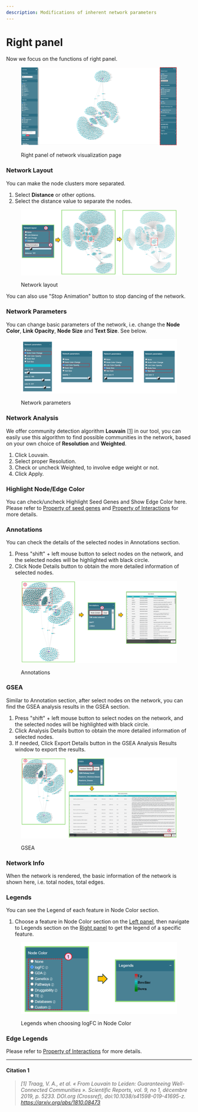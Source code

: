 ```yaml
---
description: Modifications of inherent network parameters
---
```


# Right panel

Now we focus on the functions of right panel.

<figure><img src="../.gitbook/assets/1735596750406.png" alt=""><figcaption><p>Right panel of network visualization page</p></figcaption></figure>

### Network Layout

You can make the node clusters more separated.

1. Select **Distance** or other options.
2. Select the distance value to separate the nodes.

<figure><img src="../.gitbook/assets/1735609050570.png" alt=""><figcaption><p>Network layout</p></figcaption></figure>

You can also use "Stop Animation" button to stop dancing of the network.

### Network Parameters

You can change basic parameters of the network, i.e. change the **Node Color**, **Link Opacity**, **Node Size** and **Text Size**. See below.

<figure><img src="../.gitbook/assets/1735610920617.png" alt=""><figcaption><p>Network parameters</p></figcaption></figure>

### Network Analysis

We offer community detection algorithm **Louvain** [\[1\]](right-panel.md#citation) in our tool, you can easily use this algorithm to find possible communities in the network, based on your own choice of **Resolution** and **Weighted**.

1. Click Louvain.
2. Select proper Resolution.
3. Check or uncheck Weighted, to involve edge weight or not.
4. Click Apply.



### Highlight Node/Edge Color

You can check/uncheck Highlight Seed Genes and Show Edge Color here. Please refer to [Property of seed genes](./#property-of-seed-genes) and [Property of Interactions](./#property-of-interactions) for more details.

### Annotations&#x20;

You can check the details of the selected nodes in Annotations section.

1. Press "shift" + left mouse button to select nodes on the network, and the selected nodes will be highlighted with black circle.
2. Click Node Details button to obtain the more detailed information of selected nodes.

<figure><img src="../.gitbook/assets/1735615210318.png" alt=""><figcaption><p>Annotations</p></figcaption></figure>

### GSEA

Similar to Annotation section, after select nodes on the network, you can find the GSEA analysis results in the GSEA section.

1. Press "shift" + left mouse button to select nodes on the network, and the selected nodes will be highlighted with black circle.
2. Click Analysis Details button to obtain the more detailed information of selected nodes.
3. If needed, Click Export Details button in the GSEA Analysis Results window to export the results.

<figure><img src="../.gitbook/assets/1735615241904.png" alt=""><figcaption><p>GSEA</p></figcaption></figure>

### Network Info

When the network is rendered, the basic information of the network is shown here, i.e. total nodes, total edges.

### Legends

You can see the Legend of each feature in Node Color section.

1. Choose a feature in Node Color section on the [Left panel](left-panel.md), then navigate to Legends section on the [Right panel](right-panel.md) to get the legend of a specific feature.

<figure><img src="../.gitbook/assets/1735616364361(1).png" alt=""><figcaption><p>Legends when choosing logFC in Node Color</p></figcaption></figure>

### Edge Legends

Please refer to [Property of Interactions](./#property-of-interactions) for more details.

***

#### Citation 1

> _\[1] Traag, V. A., et al. « From Louvain to Leiden: Guaranteeing Well-Connected Communities ». Scientific Reports, vol. 9, no 1, décembre 2019, p. 5233. DOI.org (Crossref), doi:10.1038/s41598-019-41695-z. https://arxiv.org/abs/1810.08473_
